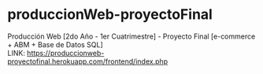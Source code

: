 # produccionWeb-proyectoFinal
Producción Web [2do Año - 1er Cuatrimestre] - Proyecto Final [e-commerce + ABM + Base de Datos SQL]
<br>
LINK: https://produccionweb-proyectofinal.herokuapp.com/frontend/index.php
